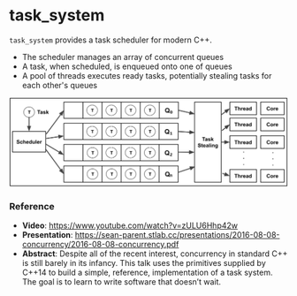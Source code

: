 # task_system

`task_system` provides a task scheduler for modern C++.

* The scheduler manages an array of concurrent queues
* A task, when scheduled, is enqueued onto one of queues
* A pool of threads executes ready tasks, potentially stealing tasks for each other's queues

<p align="center">
  <img src="img/design.png"/>  
</p>

### Reference

* **Video**: https://www.youtube.com/watch?v=zULU6Hhp42w
* **Presentation**: https://sean-parent.stlab.cc/presentations/2016-08-08-concurrency/2016-08-08-concurrency.pdf
* **Abstract**: Despite all of the recent interest, concurrency in standard C++ is still barely in its infancy. This talk uses the primitives supplied by C++14 to build a simple, reference, implementation of a task system. The goal is to learn to write software that doesn’t wait.
